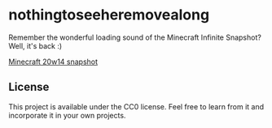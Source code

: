 # nothingtoseeheremovealong
Remember the wonderful loading sound of the Minecraft Infinite Snapshot? Well, it's back :)

[Minecraft 20w14 snapshot](https://www.minecraft.net/en-us/article/every-update-imaginable-coming-minecraft)

## License

This project is available under the CC0 license. Feel free to learn from it and incorporate it in your own projects.
